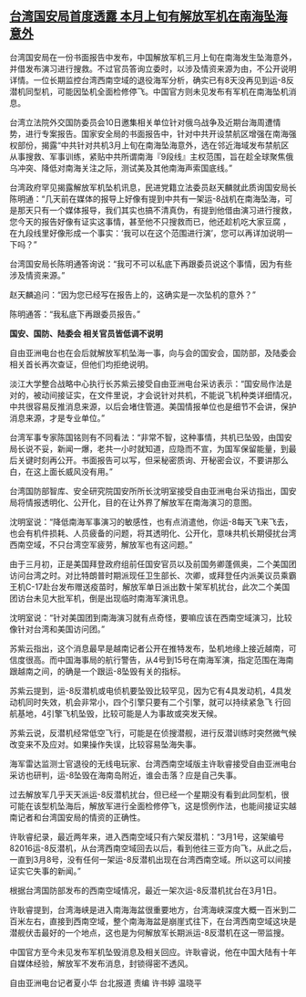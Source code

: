 <!--1646912040000-->
[台湾国安局首度透露 本月上旬有解放军机在南海坠海意外](https://www.rfa.org/mandarin/yataibaodao/junshiwaijiao/hx2-03102022063340.html)
------

<p class="p1">台湾国安局在一份书面报告中发布，中国解放军机三月上旬在南海发生坠海意外，并借发布演习进行搜救。不过官员答询立委时，以涉及情资来源为由，不公开说明详情。一位长期监控台湾西南空域的退役海军分析，确实已有<span class="s1">8</span>天没再见到运<span class="s1">-8</span>反潜机同型机，可能因坠机全面检修停飞。中国官方则未见发布有军机在南海坠机消息。</p><p class="p1">台湾立法院外交国防委员会<span class="s1">10</span>日邀集相关单位针对俄乌战争及近期台海周遭情势，进行专案报告。国家安全局的书面报告中，针对中共开设禁航区增强在南海强权部份，揭露“中共针对共机<span class="s1">3</span>月上旬在南海坠海意外，选在邻近海域发布禁航区从事搜救、军事训练，紧贴中共所谓南海『<span class="s1">9</span>段线』主权范围，旨在趁全球聚焦俄乌冲突、降低对南海关注之际，测试美及其他南海声索国底线。”</p><p class="p1">台湾政府罕见揭露解放军机坠机讯息，民进党籍立法委员赵天麟就此质询国安局长陈明通：“几天前在媒体的报导上好像有提到中共有一架运<span class="s1">-8</span>战机在南海坠海，可是那天只有一个媒体报导，我们其实也搞不清真伪，有提到他借由演习进行搜救，您今天的报告好像有证实这事情，甚至他不只搜救而已，他还趁机吃大家豆腐<span class="s1"> </span>，在九段线里好像形成一个事实：‘我可以在这个范围进行演’，您可以再详加说明一下吗？”</p><p class="p1">台湾国安局长陈明通答询说：“我可不可以私底下再跟委员说这个事情，因为有些涉及情资来源。”</p><p class="p1">赵天麟追问：“因为您已经写在报告上的，这确实是一次坠机的意外？”</p><p class="p1">陈明通答：“我私底下再跟委员报告。”</p><p class="p1"><strong>国安、国防、陆委会<span class="s1"> </span>相关官员皆低调不说明</strong></p><p class="p1">自由亚洲电台也在会后就解放军机坠海一事，向与会的国安会，国防部，及陆委会相关首长再次查证，但他们均拒绝说明。</p><p class="p1">淡江大学整合战略中心执行长苏紫云接受自由亚洲电台采访表示：“国安局作法是对的，被动间接证实，在文件里说，才会说针对共机，不能说飞机种类详细情况，中共很容易反推消息来源，以后会堵住管道。美国情报单位也是细节不会讲，保护消息来源，才是专业单位。”</p><p class="p1">台湾军事专家陈国铭则有不同看法：“非常不智，这种事情，共机已坠毁，由国安局长说不妥，新闻一爆，老共一小时就知道，应隐而不宣，为国军保留能量，到最后关键时刻再公开。书面报告可以写，但采秘密质询、开秘密会议，不要讲那么白，在这上面长威风没有用。”</p><p class="p1">台湾国防部智库、安全研究院国安所所长沈明室接受自由亚洲电台采访指出，国安局将情报透明化、公开化，目的在让外界了解放军在南海演习的意图。</p><p class="p1">沈明室说：“降低南海军事演习的敏感性，也有点消遣他，你运<span class="s1">-8</span>每天飞来飞去，也会有机件损耗、人员疲备的问题，将其透明化、公开化，意味共机长期侵扰台湾西南空域，不只台湾空军疲劳，解放军也有这问题。”</p><p class="p1">由于三月初，正是美国拜登政府组前任国安官员以及前国务卿蓬佩奥，二个美国团访问台湾之时。对比特朗普时期派现任卫生部长、次卿，或拜登任内派美议员乘霸王机<span class="s1">C-17</span>赴台发布赠送疫苗时，解放军单日派出数十架军机扰台，此次二个美国团访台未见大批军机，倒是出现临时南海军演讯息。</p><p class="p1">沈明室说：“针对美国团到南海演习就有点奇怪，要嘛应该在西南空域演习，比较像针对台湾和美国访问团。”</p><p class="p1">苏紫云指出，这个消息最早是越南记者公开在推特发布，坠机地缘上接近越南，可信度很高。而中国海事局的航行警告，从<span class="s1">4</span>号到<span class="s1">15</span>号在南海军演，指定范围在海南跟越南之间，的确是一个跟运<span class="s1">-8</span>坠毁有关的指标。</p><p class="p1">苏紫云提到，运<span class="s1">-8</span>反潜机或电侦机要坠毁比较罕见，因为它有<span class="s1">4</span>具发动机，<span class="s1">4</span>具发动机同时失效，机会非常小，四个引擎只要有二个引擎，就可以持续紧急飞<span class="s1"> </span>行回航基地，<span class="s1">4</span>引擎飞机坠毁，比较可能是人为事故或突发天候。</p><p class="p1">苏紫云说，反潜机经常低空飞行，可能是在侦搜潜舰，进行反潜训练时突然微气候改变来不及应对。如果操作失误，比较容易坠海失事。</p><p class="p1">海军雷达监测士官退役的无线电玩家、台湾西南空域版主许耿睿接受自由亚洲电台采访也研判，运<span class="s1">-8</span>坠毁在海南岛附近，谁会击落？应是自己失事。</p><p class="p1">过去解放军几乎天天派运<span class="s1">-8</span>反潜机扰台，但已经一个星期没有看到此同型机，很可能在该型机坠海后，解放军进行全面检修停飞，这是惯例作法，也能间接证实越南记者和台湾国安局的情资的正确性。</p><p class="p1">许耿睿纪录，最近两年来，进入西南空域只有六架反潜机：“<span class="s1">3</span>月<span class="s1">1</span>号，这架编号<span class="s1">82016</span>运<span class="s1">-8</span>反潜机，从台湾西南空域回去以后，看到他往三亚方向飞，从此之后，一直到<span class="s1">3</span>月<span class="s1">8</span>号，没有任何一架运<span class="s1">-8</span>反潜机出现在台湾西南空域。所以这可以间接证实它失事的新闻。”</p><p class="p1">根据台湾国防部发布的西南空域情况，最近一架次运<span class="s1">-8</span>反潜机扰台在<span class="s1">3</span>月<span class="s1">1</span>日。</p><p class="p1">许耿睿提到，台湾海峡是进入南海海盆很重要地方，台湾海峡深度大概一百米到二百米左右，直接到西南空域，整个南海海盆是崩崖式往下，在台湾西南空域这块是潜舰伏击最好的一个地点，这也是为何解放军长期派运<span class="s1">-8</span>反潜机在这一带监搜。</p><p class="p1">中国官方至今未见发布军机坠毁消息及相关回应。许耿睿说，他在中国大陆有十年自媒体经验，解放军不发布消息，封锁得密不透风。</p><p class="p2"></p><p class="p2"></p><p class="p1">自由亚洲电台记者夏小华<span class="s1"> </span>台北报道<span class="s1"> </span>责编<span class="s1"> </span>许书婷<span class="s1"> </span>温晓平</p><p class="p2"></p><p class="p2"></p>
